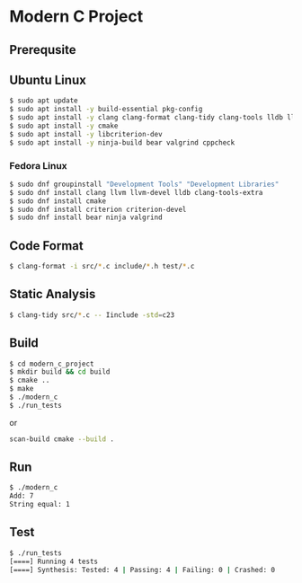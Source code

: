 # Modern C Project

## Prerequsite

## Ubuntu Linux

```bash
$ sudo apt update
$ sudo apt install -y build-essential pkg-config
$ sudo apt install -y clang clang-format clang-tidy clang-tools lldb llvm llvm-dev
$ sudo apt install -y cmake
$ sudo apt install -y libcriterion-dev
$ sudo apt install -y ninja-build bear valgrind cppcheck
```

### Fedora Linux

```bash
$ sudo dnf groupinstall "Development Tools" "Development Libraries"
$ sudo dnf install clang llvm llvm-devel lldb clang-tools-extra
$ sudo dnf install cmake
$ sudo dnf install criterion criterion-devel
$ sudo dnf install bear ninja valgrind
```

## Code Format

```bash
$ clang-format -i src/*.c include/*.h test/*.c
```

## Static Analysis

```bash
$ clang-tidy src/*.c -- Iinclude -std=c23
```

## Build

```bash
$ cd modern_c_project
$ mkdir build && cd build
$ cmake ..
$ make
$ ./modern_c
$ ./run_tests
```

or

```bash
scan-build cmake --build .
```

## Run

```bash
$ ./modern_c
Add: 7
String equal: 1
```

## Test

```bash
$ ./run_tests
[====] Running 4 tests
[====] Synthesis: Tested: 4 | Passing: 4 | Failing: 0 | Crashed: 0
```
